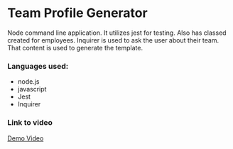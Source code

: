 # Team Profile Generator

Node command line application. It utilizes jest for testing. Also has classed created for employees. 
Inquirer is used to ask the user about their team. That content is used to generate the template.

### Languages used:
- node.js
- javascript
- Jest
- Inquirer

### Link to video
[Demo Video](https://youtu.be/JZ_onq21-og)